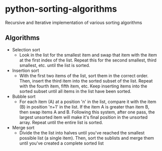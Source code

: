 # python-sorting-algorithms
Recursive and Iterative implementation of various sorting algorithms
## Algorithms
+ Selection sort
    - Look in the list for the smallest item and swap that item with the item at the first index of the list. Repeat this for the second smallest, third smallest, etc. until the list is sorted.
+ Insertion sort
    - With the first two items of the list, sort them in the correct order. Then, insert the third item into the sorted subset of the list. Repeat with the fourth item, fifth item, etc. Keep inserting items into the sorted subset until all items in the list have been sorted.
+ Bubble sort
    - For each item (A) at a position 'n' in the list, compare it with the item (B) in position 'n+1' in the list. If the item A is greater than item B, then swap items A and B. Following this system, after one pass, the largest unsorted item will make it's final position in the unsorted array. Repeat until the entire list is sorted.
+ Merge sort
    - Divide the the list into halves until you've reached the smallest possible list (a single item). Then, sort the sublists and merge them until you've created a complete sorted list
